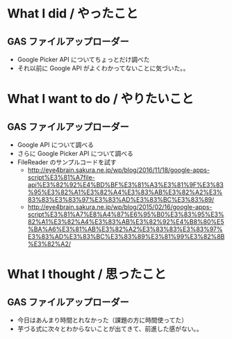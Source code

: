 # What I did / やったこと
## GAS ファイルアップローダー
- Google Picker API についてちょっとだけ調べた
- それ以前に Google API がよくわかってないことに気づいた。。

# What I want to do / やりたいこと
## GAS ファイルアップローダー
- Google API について調べる
- さらに Google Picker API について調べる
- FileReader のサンプルコードを試す  
    - http://eye4brain.sakura.ne.jp/wp/blog/2016/11/18/google-apps-script%E3%81%A7file-api%E3%82%92%E4%BD%BF%E3%81%A3%E3%81%9F%E3%83%95%E3%82%A1%E3%82%A4%E3%83%AB%E3%82%A2%E3%83%83%E3%83%97%E3%83%AD%E3%83%BC%E3%83%89/  
    - http://eye4brain.sakura.ne.jp/wp/blog/2015/02/16/google-apps-script%E3%81%A7%E8%A4%87%E6%95%B0%E3%83%95%E3%82%A1%E3%82%A4%E3%83%AB%E3%82%92%E4%B8%80%E5%BA%A6%E3%81%AB%E3%82%A2%E3%83%83%E3%83%97%E3%83%AD%E3%83%BC%E3%83%89%E3%81%99%E3%82%8B%E3%82%A2/  

# What I thought / 思ったこと
## GAS ファイルアップローダー
- 今日はあんまり時間とれなかった（課題の方に時間使ってた）
- 芋づる式に次々とわからないことが出てきて、前進した感がない。。
